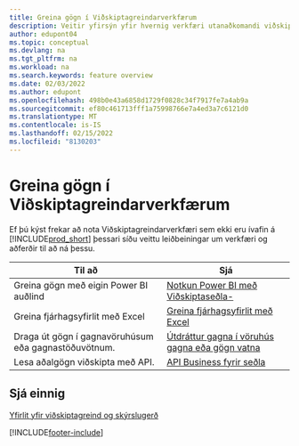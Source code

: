 ```yaml
---
title: Greina gögn í Viðskiptagreindarverkfærum
description: Veitir yfirsýn yfir hvernig verkfæri utanaðkomandi viðskiptagreindar geta haft samskipti við miðlæg gögn fyrirtækja.
author: edupont04
ms.topic: conceptual
ms.devlang: na
ms.tgt_pltfrm: na
ms.workload: na
ms.search.keywords: feature overview
ms.date: 02/03/2022
ms.author: edupont
ms.openlocfilehash: 498b0e43a6858d1729f0828c34f7917fe7a4ab9a
ms.sourcegitcommit: ef80c461713fff1a75998766e7a4ed3a7c6121d0
ms.translationtype: MT
ms.contentlocale: is-IS
ms.lasthandoff: 02/15/2022
ms.locfileid: "8130203"
---
```

# <a name="analyze-data-in-business-intelligence-tools"></a>Greina gögn í Viðskiptagreindarverkfærum

Ef þú kýst frekar að nota Viðskiptagreindarverkfæri sem ekki eru ívafin á [!INCLUDE[prod_short](includes/prod_short.md)] þessari síðu veittu leiðbeiningar um verkfæri og aðferðir til að ná þessu.

| Til að | Sjá |
| --- | --- |
|Greina gögn með eigin Power BI auðlind| [Notkun Power BI með Viðskiptaseðla-](admin-powerbi.md) |
|Greina fjárhagsyfirlit með Excel| [Greina fjárhagsyfirlit með Excel](finance-analyze-excel.md) |
|Draga út gögn í gagnavöruhúsum eða gagnastöðuvötnum. |[Útdráttur gagna í vöruhús gagna eða gögn vatna](/dynamics365/business-central/dev-itpro/performance/performance-developer#efficient-extracts-to-data-lakes-or-data-warehouses)|
|Lesa aðalgögn viðskipta með API.| [API Business fyrir seðla](/dynamics365/business-central/dev-itpro/api-reference/v2.0/)|

## <a name="see-also"></a>Sjá einnig

[Yfirlit yfir viðskiptagreind og skýrslugerð](reports-use-reports.md)


[!INCLUDE[footer-include](includes/footer-banner.md)]